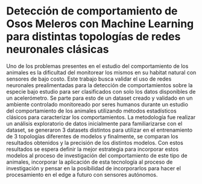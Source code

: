 # Detección de comportamiento de Osos Meleros con Machine Learning para distintas topologías de redes neuronales clásicas 

Uno de los problemas presentes en el estudio del comportamiento de los animales es la dificultad del monitorear los mismos en su habitat natural con sensores de bajo costo. Este trabajo busca validar el uso de redes neuronales prealimentadas para la detección de comportamientos sobre la especie bajo estudio para ser clasificados con solo los datos disponibles de un acelerómetro. Se parte para esto de un dataset creado y validado en un ambiente controlado monitoreado por seres humanos durante un estudio del comportamiento de los animales utilizando métodos estadísticos clásicos para caracterizar los comportamientos. La metodología fue realizar un análisis exploratorio de datos inicialmente para familiarizarse con el dataset, se generaron 3 datasets distintos para utilizar en el entrenamiento de 3 topologías diferentes de modelos y finalmente, se comparan los resultados obtenidos y la precisión de los distintos modelos. Con estos resultados se espera definir la mejor estrategia para incorporar estos modelos al proceso de investigación del comportamiento de este tipo de animales, incorporar la aplicación de esta tecnología al proceso de investigación y pensar en la posibilidad de incorporarlos para hacer el procesamiento en el edge a futuro con sensores autónomos.

